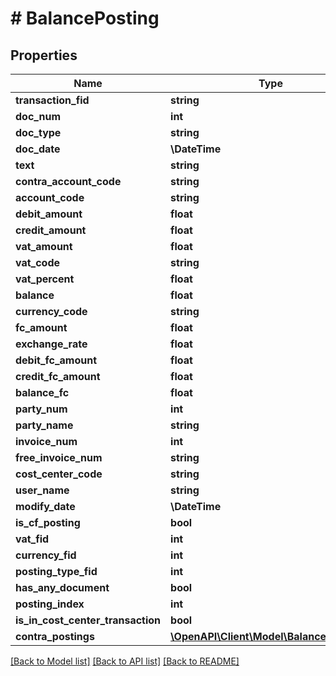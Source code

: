# # BalancePosting

## Properties

Name | Type | Description | Notes
------------ | ------------- | ------------- | -------------
**transaction_fid** | **string** |  | [optional]
**doc_num** | **int** |  | [optional]
**doc_type** | **string** |  | [optional]
**doc_date** | **\DateTime** |  | [optional]
**text** | **string** |  | [optional]
**contra_account_code** | **string** |  | [optional]
**account_code** | **string** |  | [optional]
**debit_amount** | **float** |  | [optional]
**credit_amount** | **float** |  | [optional]
**vat_amount** | **float** |  | [optional]
**vat_code** | **string** |  | [optional]
**vat_percent** | **float** |  | [optional]
**balance** | **float** |  | [optional]
**currency_code** | **string** |  | [optional]
**fc_amount** | **float** |  | [optional]
**exchange_rate** | **float** |  | [optional]
**debit_fc_amount** | **float** |  | [optional]
**credit_fc_amount** | **float** |  | [optional]
**balance_fc** | **float** |  | [optional]
**party_num** | **int** |  | [optional]
**party_name** | **string** |  | [optional]
**invoice_num** | **int** |  | [optional]
**free_invoice_num** | **string** |  | [optional]
**cost_center_code** | **string** |  | [optional]
**user_name** | **string** |  | [optional]
**modify_date** | **\DateTime** |  | [optional]
**is_cf_posting** | **bool** |  | [optional]
**vat_fid** | **int** |  | [optional]
**currency_fid** | **int** |  | [optional]
**posting_type_fid** | **int** |  | [optional]
**has_any_document** | **bool** |  | [optional]
**posting_index** | **int** |  | [optional]
**is_in_cost_center_transaction** | **bool** |  | [optional]
**contra_postings** | [**\OpenAPI\Client\Model\BalancePosting[]**](BalancePosting.md) |  | [optional]

[[Back to Model list]](../../README.md#models) [[Back to API list]](../../README.md#endpoints) [[Back to README]](../../README.md)
